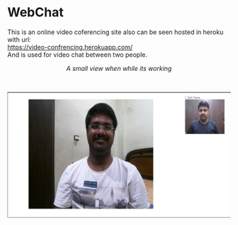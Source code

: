 # WebChat
This is an online video coferencing site also can be seen hosted in heroku with url:<br>
https://video-confrencing.herokuapp.com/<br>
And is used for video chat between two people.<br>
<p align="center"><i>A small view when while its working</i></p><br>
<p align="center"><kbd>
  <img src="https://github.com/nalin-programmer/WebChat/blob/master/screenshot/WebChat.jpg">
  </kbd></p>
